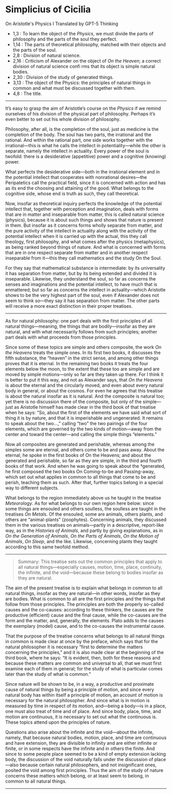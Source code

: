 # Simplicius of Cicilia

On Aristotle's Physics I
Translated by GPT-5 Thinking




- 1,3 : To learn the object of the *Physics*, we must divide the parts of philosophy and the parts of the soul they perfect.
- 1,14 : The parts of theoretical philosophy, matched with their objects and the parts of the soul.
- 2,8 : Division of natural science.
- 2,16 : Criticism of Alexander on the object of *On the Heaven*; a correct division of natural science confi rms that its object is simple natural bodies.
- 2,30 : Division of the study of generated things.
- 3,13 : The object of the Physics: the principles of natural things in common and what must be discussed together with them.
- 4,8 : The title.

---

It’s easy to grasp the aim of Aristotle’s course on the *Physics* if we remind ourselves of his division of the physical part of philosophy. Perhaps it’s even better to set out his whole division of philosophy.

Philosophy, after all, is the completion of the soul, just as medicine is the completion of the body. The soul has two parts, the irrational and the rational. And within the rational part, one side works together with the irrational—this is what he calls the intellect in potentiality—while the other is separate, namely the intellect in actuality. Every power of the soul is twofold: there is a desiderative (appetitive) power and a cognitive (knowing) power.

What perfects the desiderative side—both in the irrational element and in the potential intellect that cooperates with nonrational desires—the Peripatetics call the practical field, since it is concerned with action and has as its end the choosing and attaining of the good. What belongs to the cognitive side, whose end is truth as such, they call theoretical.

Now, insofar as theoretical inquiry perfects the knowledge of the potential intellect that, together with perception and imagination, deals with forms that are in matter and inseparable from matter, this is called natural science (physics), because it is about such things and shows that nature is present in them. But insofar as it concerns forms wholly separate from matter, and the pure activity of the intellect in actuality along with the activity of the potential intellect when it is carried up with the actual, this they call theology, first philosophy, and what comes after the physics (metaphysics), as being ranked beyond things of nature. And what is concerned with forms that are in one respect separate from matter and in another respect inseparable from it—this they call mathematics and the study On the Soul.

For they say that mathematical substance is intermediate: by its universality it has separation from matter, but by its being extended and divided it is inseparable. Likewise, they understand the soul, so far as concerns the senses and imaginations and the potential intellect, to have much that is enmattered; but so far as concerns the intellect in actuality—which Aristotle shows to be the very highest part of the soul, even if Alexander does not seem to think so—they say it has separation from matter. The other parts will receive a more exact distinction in their proper treatises.

---

As for natural philosophy: one part deals with the first principles of all natural things—meaning, the things that are bodily—insofar as they are natural, and with what necessarily follows from such principles; another part deals with what proceeds from those principles.

Since some of these topics are simple and others composite, the work *On the Heavens* treats the simple ones. In its first two books, it discusses the fifth substance, the “heaven” in the strict sense, and among other things proves that it is eternal. In the remaining two books it treats the four elements below the moon, to the extent that these too are simple and are moved by simple motions—only so far are they taken up there. For I think it is better to put it this way, and not as Alexander says, that *On the Heavens* is about the eternal and the circularly moved, and even about every natural body in general, or about the cosmos. For even he agrees that this treatise is about the natural insofar as it is natural. And the composite is natural too; yet there is no discussion there of the composite, but only of the simple—just as Aristotle himself has made clear in the third book of that treatise when he says: “So, about the first of the elements we have said what sort of thing it is by nature, and that it is imperishable and ungenerated. It remains to speak about the two…,” calling “two” the two pairings of the four elements, which are governed by the two kinds of motion—away from the center and toward the center—and calling the simple things “elements.”

Now all composites are generated and perishable, whereas among the simples some are eternal, and others come to be and pass away. About the eternal, he spoke in the first books of On the Heavens; and about the generated and perishable, so far as they are simple, in the third and fourth books of that work. And when he was going to speak about the †generated, he first composed the two books On Coming-to-be and Passing-away, which set out what applies in common to all things that come to be and perish, teaching them as such. After that, further topics belong in a special way to different subjects.

What belongs to the region immediately above us he taught in the treatise *Meteorology*. As for what belongs to our own region here below: since some things are ensouled and others soulless, the soulless are taught in the treatises *On Metals*. Of the ensouled, some are animals, others plants, and others are “animal-plants” (zoophytes). Concerning animals, they discussed them in the various treatises on animals—partly in a descriptive, report-like way, as in the *Histories of Animals*, and partly by giving explanations, as in *On the Generation of Animals*, *On the Parts of Animals*, *On the Motion of Animals*, *On Sleep*, and the like. Likewise, concerning plants they taught according to this same twofold method.

---

> Summary: This treatise sets out the common principles that apply to all natural things—especially causes, motion, time, place, continuity, the infinite, and the void—because these belong to bodies insofar as they are natural.

The aim of the present treatise is to explain what belongs in common to all natural things, insofar as they are natural—in other words, insofar as they are bodies. What is common to all are the first principles and the things that follow from those principles. The principles are both the properly so-called causes and the co-causes: according to these thinkers, the causes are the productive (efficient) cause and the final cause, while the co-causes are the form and the matter, and, generally, the elements. Plato adds to the causes the exemplary (model) cause, and to the co-causes the instrumental cause.

That the purpose of the treatise concerns what belongs to all natural things in common is made clear at once by the preface, which says that for the natural philosopher it is necessary “first to determine the matters concerning the principles,” and it is also made clear at the beginning of the third book, where he says: “It is evident, then, both for these reasons and because these matters are common and universal to all, that we must first examine each of them in general; for the study of what is particular comes later than the study of what is common.”

Since nature will be shown to be, in a way, a productive and proximate cause of natural things by being a principle of motion, and since every natural body has within itself a principle of motion, an account of motion is necessary for the natural philosopher. And since what is in motion is measured by time in respect of its motion, and—being a body—is in a place, one must also treat of time and of place. And since body, place, time, and motion are continuous, it is necessary to set out what the continuous is. These topics attend upon the principles of nature.

Questions also arise about the infinite and the void—about the infinite, namely, that because natural bodies, motion, place, and time are continuous and have extension, they are divisible to infinity and are either infinite or finite, or in some respects have the infinite and in others the finite. And since to some people place seemed to be a kind of empty extension lacking body, the discussion of the void naturally falls under the discussion of place—also because certain natural philosophers, and not insignificant ones, posited the void among first principles. Thus the aim of the study of nature concerns these matters which belong, or at least seem to belong, in common to all natural things.

---


